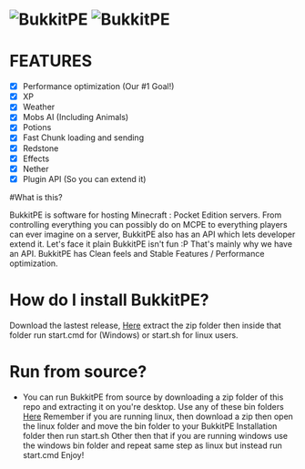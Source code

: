 # ![BukkitPE](https://gyazo.com/b972ad341bceff44a1eb82a75d9db502.png) ![BukkitPE](http://i1279.photobucket.com/albums/y523/textcraft/Jan%202016%20-%204/f73b39b3b74672b3c0ba5a038a930c2a960add0eda39a3ee5e6b4b0d3255bfef95601890afd80709da39a3ee5e6b4b0d3255bfef95601890afd80709bc1f_zpswlyk59ss.png)

# FEATURES
- [x] Performance optimization (Our #1 Goal!)
- [x] XP
- [x] Weather
- [x] Mobs AI (Including Animals)
- [x] Potions
- [x] Fast Chunk loading and sending
- [x] Redstone
- [x] Effects
- [x] Nether
- [x] Plugin API (So you can extend it)

#What is this?

BukkitPE is software for hosting Minecraft : Pocket Edition servers. From controlling everything you can possibly do on MCPE to everything players can ever imagine on a server, BukkitPE also has an API which lets developer extend it. Let's face it plain BukkitPE isn't fun :P That's mainly why we have an API. BukkitPE has Clean feels and Stable Features / Performance optimization.

# How do I install BukkitPE?
Download the lastest release, [Here](https://github.com/BukkitPE/BukkitPE/releases/download/1.0.0/BukkitPE.zip) extract the zip folder then inside that folder run start.cmd for (Windows) or start.sh for linux users.

# Run from source?
- You can run BukkitPE from source by downloading a zip folder of this repo and extracting it on you're desktop. Use any of these bin folders [Here](https://github.com/BukkitPE/PHP-Bin-Folder) Remember if you are running linux, then download a zip then open the linux folder and move the bin folder to your BukkitPE Installation folder then run start.sh Other then that if you are running windows use the windows bin folder and repeat same step as linux but instead run start.cmd Enjoy!



